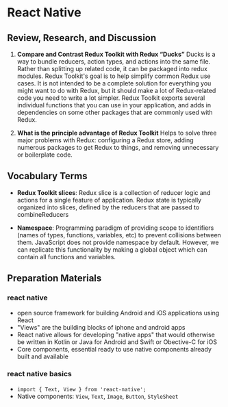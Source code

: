 # React Native

## Review, Research, and Discussion

1. **Compare and Contrast Redux Toolkit with Redux “Ducks”**
Ducks is a way to bundle reducers, action types, and actions into the same file. Rather than splitting up related code, it can be packaged into redux modules. Redux Toolkit's goal is to help simplify common Redux use cases. It is not intended to be a complete solution for everything you might want to do with Redux, but it should make a lot of Redux-related code you need to write a lot simpler. Redux Toolkit exports several individual functions that you can use in your application, and adds in dependencies on some other packages that are commonly used with Redux.

2. **What is the principle advantage of Redux Toolkit**
Helps to solve three major problems with Redux: configuring a Redux store, adding numerous packages to get Redux to things, and removing unnecessary or boilerplate code.

## Vocabulary Terms

- **Redux Toolkit slices**: Redux slice is a collection of reducer logic and actions for a single feature of application. Redux state is typically organized into slices, defined by the reducers that are passed to combineReducers

- **Namespace**: Programming paradigm of providing scope to identifiers (names of types, functions, variables, etc) to prevent collisions between them. JavaScript does not provide namespace by default. However, we can replicate this functionality by making a global object which can contain all functions and variables.

## Preparation Materials

### react native

- open source framework for building Android and iOS applications using React
- "Views" are the building blocks of iphone and android apps
- React native allows for developing "native apps" that would otherwise be written in Kotlin or Java for Android and Swift or Obective-C for iOS
- Core components, essential ready to use native components already built and available

### react native basics

- `import { Text, View } from 'react-native';`
- Native components: `View`, `Text`, `Image`, `Button`, `StyleSheet`
